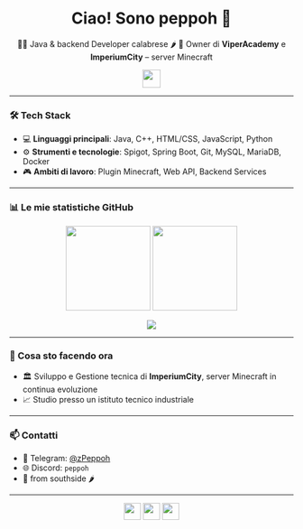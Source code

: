 <h1 align="center">Ciao! Sono peppoh 👋</h1>

<p align="center">
  👨‍💻 Java & backend Developer calabrese 🌶️  
  🚀 Owner di <b>ViperAcademy</b> e <b>ImperiumCity</b> – server Minecraft
</p>

<p align="center">
  <img src="https://em-content.zobj.net/thumbs/240/apple/354/hot-pepper_1f336-fe0f.png" height="32"/>
</p>

---

### 🛠️ Tech Stack

- 💻 **Linguaggi principali**: Java, C++, HTML/CSS, JavaScript, Python
- ⚙️ **Strumenti e tecnologie**: Spigot, Spring Boot, Git, MySQL, MariaDB, Docker
- 🎮 **Ambiti di lavoro**: Plugin Minecraft, Web API, Backend Services

---

### 📊 Le mie statistiche GitHub

<p align="center">
  <img height="150em" src="https://github-readme-stats.vercel.app/api?username=zPeppoh&theme=tokyonight&show_icons=true&count_private=true&hide_border=true&include_all_commits=true" />
  <img height="150em" src="https://github-readme-stats.vercel.app/api/top-langs/?username=zPeppoh&theme=tokyonight&layout=compact&hide_border=true&langs_count=6" />
</p>

<p align="center">
  <img src="https://github-readme-streak-stats.herokuapp.com?user=zPeppoh&theme=tokyonight&hide_border=true" />
</p>

---

### 🧠 Cosa sto facendo ora

- 🏛️ Sviluppo e Gestione tecnica di **ImperiumCity**, server Minecraft in continua evoluzione
- 📈 Studio presso un istituto tecnico industriale

---

### 📫 Contatti

- 💼 Telegram: [@zPeppoh](https://t.me/zPeppoh)
- 🌐 Discord: `peppoh`
- 📍 from southside 🌶️

---

<p align="center">
  <img src="https://em-content.zobj.net/thumbs/240/apple/354/laptop_1f4bb.png" height="30"/>
  <img src="https://em-content.zobj.net/thumbs/240/apple/354/fire_1f525.png" height="30"/>
  <img src="https://em-content.zobj.net/thumbs/240/apple/354/minecraft_1f3ae.png" height="30"/>
</p>
